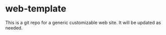 # web-template

This is a git repo for a generic customizable web site. It will be updated as needed.